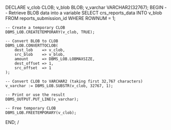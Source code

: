 DECLARE
    v_clob CLOB;
    v_blob BLOB;
    v_varchar VARCHAR2(32767);
BEGIN
    -- Retrieve BLOB data into a variable
    SELECT crs_reports_data INTO v_blob 
    FROM reports_submission_id 
    WHERE ROWNUM = 1;

    -- Create a temporary CLOB
    DBMS_LOB.CREATETEMPORARY(v_clob, TRUE);

    -- Convert BLOB to CLOB
    DBMS_LOB.CONVERTTOCLOB(
        dest_lob    => v_clob,
        src_blob    => v_blob, 
        amount      => DBMS_LOB.LOBMAXSIZE,
        dest_offset => 1,
        src_offset  => 1
    );

    -- Convert CLOB to VARCHAR2 (taking first 32,767 characters)
    v_varchar := DBMS_LOB.SUBSTR(v_clob, 32767, 1);

    -- Print or use the result
    DBMS_OUTPUT.PUT_LINE(v_varchar);

    -- Free temporary CLOB
    DBMS_LOB.FREETEMPORARY(v_clob);
END;
/